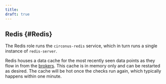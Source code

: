 ```yaml
---
title:
draft: true
---
```


## Redis {#Redis}
The Redis role runs the `circonus-redis` service, which in turn runs a single instance of `redis-server`.

Redis houses a data cache for the most recently seen data points as they flow in from the [brokers](/Roles/broker.md).  This cache is in memory only and can be restarted as desired. The cache will be hot once the checks run again, which typically happens within one minute.
